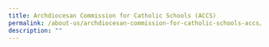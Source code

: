 ```yaml
---
title: Archdiocesan Commission for Catholic Schools (ACCS)
permalink: /about-us/archdiocesan-commission-for-catholic-schools-accs/
description: ""
---
```

